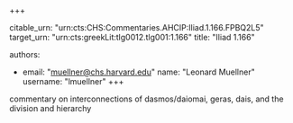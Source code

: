 +++


citable_urn: "urn:cts:CHS:Commentaries.AHCIP:Iliad.1.166.FPBQ2L5"
target_urn: "urn:cts:greekLit:tlg0012.tlg001:1.166"
title: "Iliad 1.166"

authors:
- email: "muellner@chs.harvard.edu"
  name: "Leonard Muellner"
  username: "lmuellner"
+++

<p>commentary on interconnections of dasmos/daiomai, geras, dais, and the division and hierarchy</p>